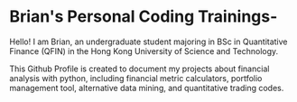 # Brian's Personal Coding Trainings-

Hello! I am Brian, an undergraduate student majoring in BSc in Quantitative Finance (QFIN) in the Hong Kong University of Science and Technology.

This Github Profile is created to document my projects about financial analysis with python, including financial metric calculators, portfolio management tool, alternative data mining, and quantitative trading codes.
